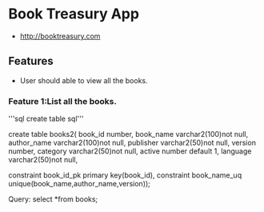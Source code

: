 # Book Treasury App
* http://booktreasury.com

## Features
* User should able to view all the books.

### Feature 1:List all the books.
'''sql
create table
sql'''

create table books2(
book_id number,
book_name varchar2(100)not null,
author_name varchar2(100)not null,
publisher varchar2(50)not null,
version number,
category varchar2(50)not null,
active number default 1,
language varchar2(50)not null,

constraint book_id_pk primary key(book_id),
constraint book_name_uq unique(book_name,author_name,version));

Query:
select *from books;
